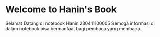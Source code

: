 # Welcome to Hanin's Book

Selamat Datang di notebook Hanin 230411100005
Semoga informasi di dalam notebook bisa bermanfaat bagi pembaca yang membaca.

```{tableofcontents}
```
